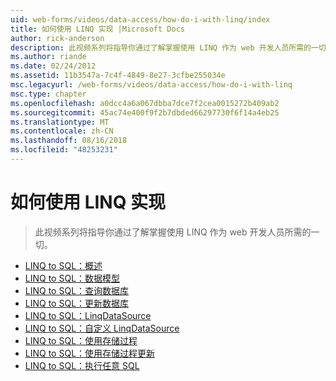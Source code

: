 ```yaml
---
uid: web-forms/videos/data-access/how-do-i-with-linq/index
title: 如何使用 LINQ 实现 |Microsoft Docs
author: rick-anderson
description: 此视频系列将指导你通过了解掌握使用 LINQ 作为 web 开发人员所需的一切。
ms.author: riande
ms.date: 02/24/2012
ms.assetid: 11b3547a-7c4f-4849-8e27-3cfbe255034e
msc.legacyurl: /web-forms/videos/data-access/how-do-i-with-linq
msc.type: chapter
ms.openlocfilehash: a0dcc4a6a067dbba7dce7f2cea0015272b409ab2
ms.sourcegitcommit: 45ac74e400f9f2b7dbded66297730f6f14a4eb25
ms.translationtype: MT
ms.contentlocale: zh-CN
ms.lasthandoff: 08/16/2018
ms.locfileid: "48253231"
---
```

<a name="how-do-i-with-linq"></a>如何使用 LINQ 实现
====================
> 此视频系列将指导你通过了解掌握使用 LINQ 作为 web 开发人员所需的一切。


- [LINQ to SQL：概述](how-do-i-linq-to-sql-overview.md)
- [LINQ to SQL：数据模型](how-do-i-linq-to-sql-data-model.md)
- [LINQ to SQL：查询数据库](how-do-i-linq-to-sql-querying-the-database.md)
- [LINQ to SQL：更新数据库](how-do-i-linq-to-sql-updating-the-database.md)
- [LINQ to SQL：LinqDataSource](how-do-i-linq-to-sql-linqdatasource.md)
- [LINQ to SQL：自定义 LinqDataSource](how-do-i-linq-to-sql-custom-linqdatasource.md)
- [LINQ to SQL：使用存储过程](how-do-i-linq-to-sql-using-stored-procedures.md)
- [LINQ to SQL：使用存储过程更新](how-do-i-linq-to-sql-updating-with-stored-procedures.md)
- [LINQ to SQL：执行任意 SQL](how-do-i-linq-to-sql-executing-arbitrary-sql.md)
